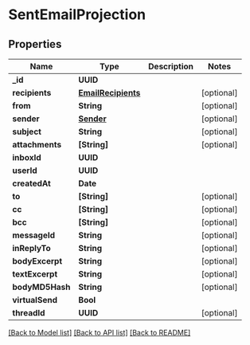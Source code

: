 # SentEmailProjection

## Properties
Name | Type | Description | Notes
------------ | ------------- | ------------- | -------------
**_id** | **UUID** |  | 
**recipients** | [**EmailRecipients**](EmailRecipients) |  | [optional] 
**from** | **String** |  | [optional] 
**sender** | [**Sender**](Sender) |  | [optional] 
**subject** | **String** |  | [optional] 
**attachments** | **[String]** |  | [optional] 
**inboxId** | **UUID** |  | 
**userId** | **UUID** |  | 
**createdAt** | **Date** |  | 
**to** | **[String]** |  | [optional] 
**cc** | **[String]** |  | [optional] 
**bcc** | **[String]** |  | [optional] 
**messageId** | **String** |  | [optional] 
**inReplyTo** | **String** |  | [optional] 
**bodyExcerpt** | **String** |  | [optional] 
**textExcerpt** | **String** |  | [optional] 
**bodyMD5Hash** | **String** |  | [optional] 
**virtualSend** | **Bool** |  | 
**threadId** | **UUID** |  | [optional] 

[[Back to Model list]](../README#documentation-for-models) [[Back to API list]](../README#documentation-for-api-endpoints) [[Back to README]](../README)


